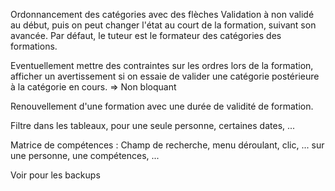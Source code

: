 Ordonnancement des catégories avec des flèches
Validation à non validé au début, puis on peut changer l'état au court de la formation, suivant son avancée.
Par défaut, le tuteur est le formateur des catégories des formations.

Eventuellement mettre des contraintes sur les ordres lors de la formation, afficher un avertissement si on essaie de valider
une catégorie postérieure à la catégorie en cours. => Non bloquant

Renouvellement d'une formation avec une durée de validité de formation.

Filtre dans les tableaux, pour une seule personne, certaines dates, ...

Matrice de compétences :
	Champ de recherche, menu déroulant, clic, ... sur une personne, une compétences, ...
	
Voir pour les backups
